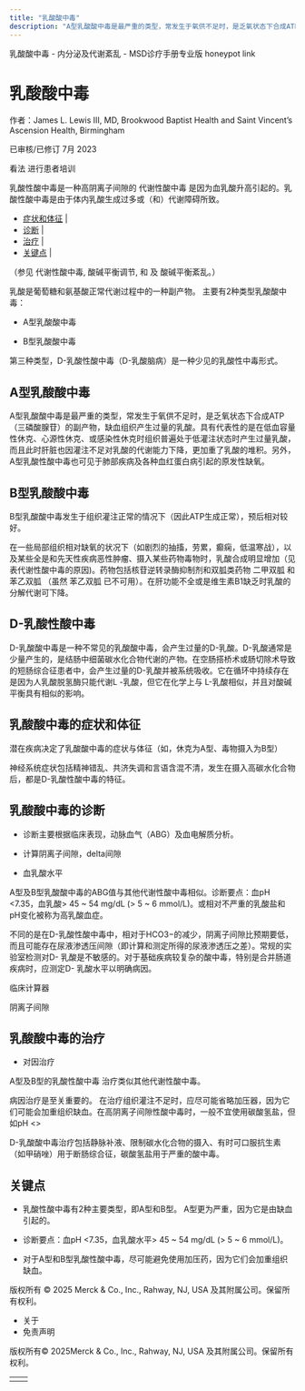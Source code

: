 ```yaml
---
title: "乳酸酸中毒"
description: "A型乳酸酸中毒是最严重的类型，常发生于氧供不足时，是乏氧状态下合成ATP（三磷酸腺苷）的副产物，缺血组织产生过量的乳酸。具有代表性的是在低血容量性休克、心源性休克、或感染性休克时组织普遍处于低灌注状态时产生过量乳酸，而且此时肝脏也因灌注不足对乳酸的代谢能力下降，更加重了乳酸的堆积。另外，A型乳酸性酸中毒也可见于肺部疾病及各种血红蛋白病引起的原发性缺氧。"
---
```


﻿乳酸酸中毒 \- 内分泌及代谢紊乱 \- MSD诊疗手册专业版 honeypot link

# 乳酸酸中毒

作者：James L. Lewis III, MD, Brookwood Baptist Health and Saint Vincent’s Ascension Health, Birmingham

已审核/已修订 7月 2023

看法 进行患者培训

乳酸性酸中毒是一种高阴离子间隙的 代谢性酸中毒 是因为血乳酸升高引起的。乳酸性酸中毒是由于体内乳酸生成过多或（和）代谢障碍所致。

- [症状和体征](#症状和体征_v37917309_zh) \|
- [诊断](#诊断_v37917312_zh) \|
- [治疗](#治疗_v37917324_zh) \|
- [关键点](#关键点_v45711281_zh) \|

（参见 代谢性酸中毒, 酸碱平衡调节, 和 及 酸碱平衡紊乱。）

乳酸是葡萄糖和氨基酸正常代谢过程中的一种副产物。 主要有2种类型乳酸酸中毒：

- A型乳酸酸中毒

- B型乳酸酸中毒


第三种类型，D-乳酸性酸中毒（D-乳酸脑病）是一种少见的乳酸性中毒形式。

## A型乳酸酸中毒

A型乳酸酸中毒是最严重的类型，常发生于氧供不足时，是乏氧状态下合成ATP（三磷酸腺苷）的副产物，缺血组织产生过量的乳酸。具有代表性的是在低血容量性休克、心源性休克、或感染性休克时组织普遍处于低灌注状态时产生过量乳酸，而且此时肝脏也因灌注不足对乳酸的代谢能力下降，更加重了乳酸的堆积。另外，A型乳酸性酸中毒也可见于肺部疾病及各种血红蛋白病引起的原发性缺氧。

## B型乳酸酸中毒

B型乳酸酸中毒发生于组织灌注正常的情况下（因此ATP生成正常），预后相对较好。

在一些局部组织相对缺氧的状况下（如剧烈的抽搐，劳累，癫痫，低温寒战），以及某些全是和先天性疾病恶性肿瘤、摄入某些药物毒物时，乳酸合成明显增加（见表代谢性酸中毒的原因)。药物包括核苷逆转录酶抑制剂和双胍类药物 二甲双胍 和 苯乙双胍 （虽然 苯乙双胍 已不可用）。在肝功能不全或是维生素B1缺乏时乳酸的分解代谢可下降。

## D-乳酸性酸中毒

D-乳酸酸中毒是一种不常见的乳酸酸中毒，会产生过量的D-乳酸。D-乳酸通常是少量产生的，是结肠中细菌碳水化合物代谢的产物。在空肠搭桥术或肠切除术导致的短肠综合征患者中，会产生过量的D-乳酸并被系统吸收。它在循环中持续存在是因为人乳酸脱氢酶只能代谢L -乳酸，但它在化学上与 L-乳酸相似，并且对酸碱平衡具有相似的影响。

## 乳酸酸中毒的症状和体征

潜在疾病决定了乳酸酸中毒的症状与体征（如，休克为A型、毒物摄入为B型）

神经系统症状包括精神错乱、共济失调和言语含混不清，发生在摄入高碳水化合物后，都是D-乳酸性酸中毒的特征。

## 乳酸酸中毒的诊断

- 诊断主要根据临床表现，动脉血气（ABG）及血电解质分析。

- 计算阴离子间隙，delta间隙

- 血乳酸水平


A型及B型乳酸酸中毒的ABG值与其他代谢性酸中毒相似。诊断要点：血pH <7.35，血乳酸> 45 ~ 54 mg/dL (> 5 ~ 6 mmol/L)。或相对不严重的乳酸盐和pH变化被称为高乳酸血症。

不同的是在D-乳酸性酸中毒中，相对于HCO3−的减少，阴离子间隙比预期要低，而且可能存在尿液渗透压间隙（即计算和测定所得的尿液渗透压之差）。常规的实验室检测对D- 乳酸是不敏感的。对于基础疾病较复杂的酸中毒，特别是合并肠道疾病时，应测定D- 乳酸水平以明确病因。

临床计算器

阴离子间隙



## 乳酸酸中毒的治疗

- 对因治疗


A型及B型的乳酸性酸中毒 治疗类似其他代谢性酸中毒。

病因治疗是至关重要的。 在治疗组织灌注不足时，应尽可能省略加压器，因为它们可能会加重组织缺血。在高阴离子间隙性酸中毒时，一般不宜使用碳酸氢盐，但如pH <>

D-乳酸酸中毒治疗包括静脉补液、限制碳水化合物的摄入、有时可口服抗生素（如甲硝唑）用于断肠综合征，碳酸氢盐用于严重的酸中毒。

## 关键点

- 乳酸性酸中毒有2种主要类型，即A型和B型。 A型更为严重，因为它是由缺血引起的。

- 诊断要点：血pH <7.35，血乳酸水平> 45 ~ 54 mg/dL (> 5 ~ 6 mmol/L)。

- 对于A型和B型乳酸性酸中毒，尽可能避免使用加压药，因为它们会加重组织缺血。




版权所有 © 2025
Merck & Co., Inc., Rahway, NJ, USA 及其附属公司。保留所有权利。

- 关于
- 免责声明

版权所有© 2025Merck & Co., Inc., Rahway, NJ, USA 及其附属公司。保留所有权利。

|     |     |
| --- | --- |
|  |  |